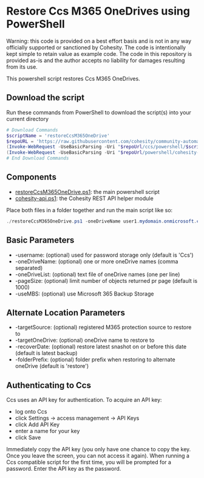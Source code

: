 # Restore Ccs M365 OneDrives using PowerShell

Warning: this code is provided on a best effort basis and is not in any way officially supported or sanctioned by Cohesity. The code is intentionally kept simple to retain value as example code. The code in this repository is provided as-is and the author accepts no liability for damages resulting from its use.

This powershell script restores Ccs M365 OneDrives.

## Download the script

Run these commands from PowerShell to download the script(s) into your current directory

```powershell
# Download Commands
$scriptName = 'restoreCcsM365OneDrive'
$repoURL = 'https://raw.githubusercontent.com/cohesity/community-automation-samples/main'
(Invoke-WebRequest -UseBasicParsing -Uri "$repoUrl/ccs/powershell/$scriptName/$scriptName.ps1").content | Out-File "$scriptName.ps1"; (Get-Content "$scriptName.ps1") | Set-Content "$scriptName.ps1"
(Invoke-WebRequest -UseBasicParsing -Uri "$repoUrl/powershell/cohesity-api/cohesity-api.ps1").content | Out-File cohesity-api.ps1; (Get-Content cohesity-api.ps1) | Set-Content cohesity-api.ps1
# End Download Commands
```

## Components

* [restoreCcsM365OneDrive.ps1](https://raw.githubusercontent.com/cohesity/community-automation-samples/main/ccs/powershell/restoreCcsM365OneDrive/restoreCcsM365OneDrive.ps1): the main powershell script
* [cohesity-api.ps1](https://raw.githubusercontent.com/cohesity/community-automation-samples/main/powershell/cohesity-api/cohesity-api.ps1): the Cohesity REST API helper module

Place both files in a folder together and run the main script like so:

```powershell
./restoreCcsM365OneDrive.ps1 -oneDriveName user1.mydomain.onmicrosoft.com, user2.mydomain.onmicrosoft.com
```

## Basic Parameters

* -username: (optional) used for password storage only (default is 'Ccs')
* -oneDriveName: (optional) one or more oneDrive names (comma separated)
* -oneDriveList: (optional) text file of oneDrive names (one per line)
* -pageSize: (optional) limit number of objects returned pr page (default is 1000)
* -useMBS:  (optional) use Microsoft 365 Backup Storage

## Alternate Location Parameters

* -targetSource: (optional) registered M365 protection source to restore to
* -targetOneDrive: (optional) oneDrive name to restore to
* -recoverDate: (optional) restore latest snashot on or before this date (default is latest backup)
* -folderPrefix: (optional) folder prefix when restoring to alternate oneDrive (default is 'restore')

## Authenticating to Ccs

Ccs uses an API key for authentication. To acquire an API key:

* log onto Ccs
* click Settings -> access management -> API Keys
* click Add API Key
* enter a name for your key
* click Save

Immediately copy the API key (you only have one chance to copy the key. Once you leave the screen, you can not access it again). When running a Ccs compatible script for the first time, you will be prompted for a password. Enter the API key as the password.
